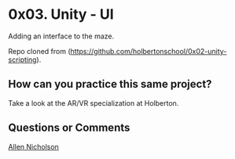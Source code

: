 # 0x03. Unity - UI

Adding an interface to the maze.

Repo cloned from (https://github.com/holbertonschool/0x02-unity-scripting).

## How can you practice this same project?

Take a look at the AR/VR specialization at Holberton.

## Questions or Comments

[Allen Nicholson](https://github.com/ranicholson)
